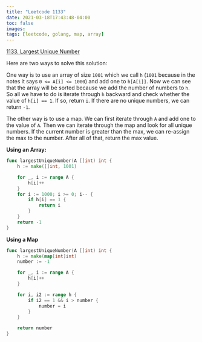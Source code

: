 ```yaml
---
title: "Leetcode 1133"
date: 2021-03-18T17:43:48-04:00
toc: false
images:
tags: [leetcode, golang, map, array]
---
```


[1133. Largest Unique Number](https://leetcode.com/problems/largest-unique-number/)

Here are two ways to solve this solution:

One way is to use an array of size `1001` which we call `h` (`1001` because in the notes it says `0 <= A[i] <= 1000`) and add one to `h[A[i]]`. Now we can see that the array will be sorted because we add the number of numbers to `h`.  So all we have to do is iterate through `h` backward and check whether the value of `h[i] == 1`. If so, return `i`. If there are no unique numbers, we can return `-1`.

The other way is to use a map. We can first iterate through `A` and add one to the value of `A`. Then we can iterate through the map and look for all unique numbers. If the current number is greater than the max, we can re-assign the max to the number. After all of that, return the max value.

**Using an Array:**

``` go
func largestUniqueNumber(A []int) int {
    h := make([]int, 1001)

    for _, i := range A {
        h[i]++
    }
    for i := 1000; i >= 0; i-- {
        if h[i] == 1 {
            return i
        }
    }
    return -1
}
```

**Using a Map**

``` go
func largestUniqueNumber(A []int) int {
    h := make(map[int]int)
    number := -1

    for _, i := range A {
        h[i]++
    }

    for i, i2 := range h {
        if i2 == 1 && i > number {
            number = i
        }
    }

    return number
}
```